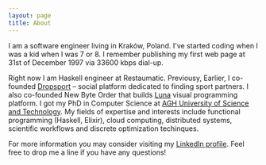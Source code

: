 ```yaml
---
layout: page
title: About
---
```


I am a software engineer living in Kraków, Poland. I've started coding when I was a kid when I was 7 or 8. I remember publishing my first web page at 31st of December 1997 via 33600 kbps dial-up.

Right now I am Haskell engineer at Restaumatic. Previousy, Earlier, I co-founded [Dropsport](http://dropsport.com) – social platform dedicated to finding sport partners. I also co-founded New Byte Order that builds [Luna](http://www.luna-lang,org) visual programming platform. I got my PhD in Computer Science at [AGH University of Science and Technology](http://agh.edu.pl). My fields of expertise and interests include functional programming (Haskell, Elixir), cloud computing, distributed systems, scientific workflows and discrete optimization techinques.

For more information you may consider visiting my [LinkedIn profile](http://linkedin.com/in/kfigiela). Feel free to drop me a line if you have any questions!
